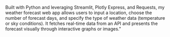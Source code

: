 Built with Python and leveraging Streamlit, Plotly Express, and Requests, my weather forecast web app allows users to input a location, choose the number of forecast days, and specify the type of weather data (temperature or sky conditions). It fetches real-time data from an API and presents the forecast visually through interactive graphs or images."
